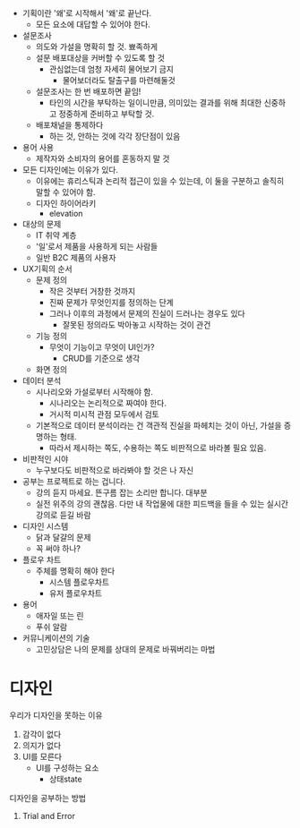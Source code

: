 - 기획이란 '왜'로 시작해서 '왜'로 끝난다.
	- 모든 요소에 대답할 수 있어야 한다.
- 설문조사
	- 의도와 가설을 명확히 할 것. 뾰족하게
	- 설문 배포대상을 커버할 수 있도록 할 것
		- 관심없는데 엄청 자세히 물어보기 금지
			- 물어보더라도 탈출구를 마련해둘것
	- 설문조사는 한 번 배포하면 끝임!
		- 타인의 시간을 부탁하는 일이니만큼, 의미있는 결과를 위해 최대한 신중하고 정중하게 준비하고 부탁할 것.
	- 배포채널을 통제하다
		- 하는 것, 안하는 것에 각각 장단점이 있음
- 용어 사용
	- 제작자와 소비자의 용어를 혼동하지 말 것
- 모든 디자인에는 이유가 있다.
	- 이유에는 휴리스틱과 논리적 접근이 있을 수 있는데, 이 둘을 구분하고 솔직히 말할 수 있어야 함.
	- 디자인 하이어라키
		- elevation
- 대상의 문제
	- IT 취약 계층
	- '일'로서 제품을 사용하게 되는 사람들
	- 일반 B2C 제품의 사용자
- UX기획의 순서
	- 문제 정의
		- 작은 것부터 거창한 것까지
		- 진짜 문제가 무엇인지를 정의하는 단계
		- 그러나 이후의 과정에서 문제의 진실이 드러나는 경우도 있다
			- 잘못된 정의라도 박아놓고 시작하는 것이 관건
	- 기능 정의
		- 무엇이 기능이고 무엇이 UI인가?
			- CRUD를 기준으로 생각
	- 화면 정의
- 데이터 분석
	- 시나리오와 가설로부터 시작해야 함.
		- 시나리오는 논리적으로 짜여야 한다.
		- 거시적 미시적 관점 모두에서 검토
	- 기본적으로 데이터 분석이라는 건 객관적 진실을 파헤치는 것이 아닌, 가설을 증명하는 형태.
		- 따라서 제시하는 쪽도, 수용하는 쪽도 비판적으로 바라볼 필요 있음.
- 비판적인 시야
	- 누구보다도 비판적으로 바라봐야 할 것은 나 자신
- 공부는 프로젝트로 하는 겁니다.
	- 강의 듣지 마세요. 뜬구름 잡는 소리만 합니다. 대부분
	- 실전 위주의 강의 괜찮음. 다만 내 작업물에 대한 피드백을 들을 수 있는 실시간 강의로 듣길 바람
- 디자인 시스템
	- 닭과 달걀의 문제
	- 꼭 써야 하나?
- 플로우 차트
	- 주체를 명확히 해야 한다
		- 시스템 플로우차트
		- 유저 플로우차트
- 용어
	- 애자일 또는 린
	- 푸쉬 알람
- 커뮤니케이션의 기술
	- 고민상담은 나의 문제를 상대의 문제로 바꿔버리는 마법

# 디자인

우리가 디자인을 못하는 이유

1. 감각이 없다
2. 의지가 없다
3. UI를 모른다
    - UI를 구성하는 요소
        - 상태state

디자인을 공부하는 방법

1. Trial and Error